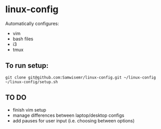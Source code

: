 # linux-config
Automatically configures:
- vim
- bash files
- i3
- tmux

## To run setup:
```
git clone git@github.com:Samwisemr/linux-config.git ~/linux-config
~/linux-config/setup.sh
```

## TO DO
- finish vim setup
- manage differences between laptop/desktop configs
- add pauses for user input (i.e. choosing between options)
